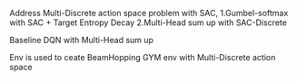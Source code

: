 Address Multi-Discrete action space problem with SAC,
1.Gumbel-softmax with SAC + Target Entropy Decay
2.Multi-Head sum up with SAC-Discrete

Baseline DQN with Multi-Head sum up

Env is used to ceate BeamHopping GYM env with Multi-Discrete action space
